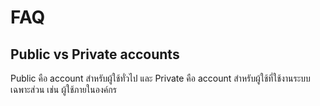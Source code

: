 # FAQ

## Public vs Private accounts

Public คือ account สำหรับผู้ใช้ทั่วไป และ Private คือ account  สำหรับผู้ใช้ที่ใช้งานระบบเฉพาะส่วน เช่น ผู้ใช้ภายในองค์กร

## 



